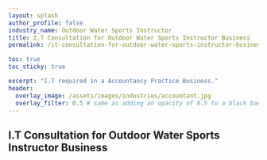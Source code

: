 ```yaml
---
layout: splash 
author_profile: false 
industry_name: Outdoor Water Sports Instructor
title: I.T Consultation for Outdoor Water Sports Instructor Business
permalink: /it-consultation-for-outdoor-water-sports-instructor-business

toc: true
toc_sticky: true

excerpt: "I.T required in a Accountancy Practice Business."
header:
  overlay_image: /assets/images/industries/accountant.jpg
  overlay_filter: 0.5 # same as adding an opacity of 0.5 to a black background
---
```


## I.T Consultation for Outdoor Water Sports Instructor Business